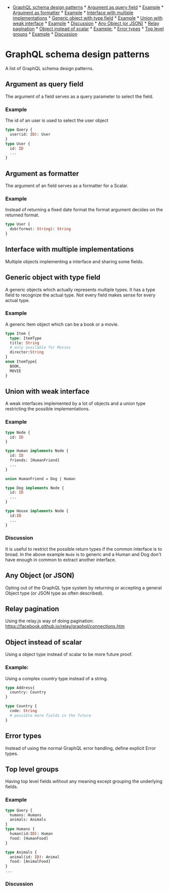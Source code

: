 * [GraphQL schema design patterns](#graphql-schema-design-patterns)
      * [Argument as query field](#argument-as-query-field)
         * [Example](#example)
      * [Argument as formatter](#argument-as-formatter)
         * [Example](#example-1)
      * [Interface with multiple implementations](#interface-with-multiple-implementations)
      * [Generic object with type field](#generic-object-with-type-field)
         * [Example](#example-2)
      * [Union with weak interface](#union-with-weak-interface)
         * [Example](#example-3)
         * [Discussion](#discussion)
      * [Any Object (or JSON)](#any-object-or-json)
      * [Relay pagination](#relay-pagination)
      * [Object instead of scalar](#object-instead-of-scalar)
         * [Example:](#example-4)
      * [Error types](#error-types)
      * [Top level groups](#top-level-groups)
         * [Example](#example-5)
         * [Discussion](#discussion-1)

# GraphQL schema design patterns

A list of GraphQL schema design patterns.

## Argument as query field

The argument of a field serves as a query parameter to select the field.

### Example
The id of an user is used to select the user object

``` graphql
type Query {
  user(id: ID): User
}
type User {
  id: ID
  ...
}
```

## Argument as formatter 

The argument of an field serves as a formatter for a Scalar.

### Example
Instead of returning a fixed date format the format argument decides on the returned format.

```graphql
type User {
  dob(format: String): String
}
```

## Interface with multiple implementations

Multiple objects implementing a interface and sharing some fields.

## Generic object with type field

A generic objects which actually represents multiple types. It has a type field to recognize the actual type.
Not every field makes sense for every actual type.

### Example
A generic Item object which can be a book or a movie.

```graphql
type Item {
  type: ItemType
  title: String
  # only available for Movies
  director:String
}
enum ItemType{
  BOOK,
  MOVIE
}

```

## Union with weak interface
A weak interfaces implemented by a lot of objects and a union type restricting the possible implementations.

### Example

```graphql
type Node {
  id: ID
}

type Human implements Node {
  id: ID
  friends: [HumanFriend]
  ...
}

union HumanFriend = Dog | Human

type Dog implements Node {
  id: ID
  ...
}  

type House implements Node {
  id:ID
  ...
}

```
### Discussion

It is useful to restrict the possible return types if the common interface is to broad. In the above example `Node` is to generic and a Human and Dog don't have enough in common to extract another interface. 

## Any Object (or JSON)

Opting out of the GraphQL type system by returning or accepting a general Object type (or JSON type as often described).

## Relay pagination

Using the relay.js way of doing pagination: https://facebook.github.io/relay/graphql/connections.htm

## Object instead of scalar 

Using a object type instead of scalar to be more future proof.

### Example:
Using a complex country type instead of a string.

``` graphql
type Address{
  country: Country 
}

type Country {
  code: String
  # possible more fields in the future
}
```

## Error types

Instead of using the normal GraphQL error handling, define explicit Error types.

## Top level groups  

Having top level fields without any meaning except grouping the underlying fields.

### Example
```graphql
type Query {
  humans: Humans
  animals: Animals
}
type Humans {
  human(id:ID): Human
  food: [HumanFood]
}

type Animals {
  animal(id: ID): Animal
  food: [AnimalFood]
} 
...
```
### Discussion



